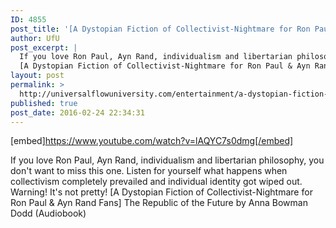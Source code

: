 ```yaml
---
ID: 4855
post_title: '[A Dystopian Fiction of Collectivist-Nightmare for Ron Paul &#038; Ayn Rand Fans] Republic of the Future'
author: UfU
post_excerpt: |
  If you love Ron Paul, Ayn Rand, individualism and libertarian philosophy, you don't want to miss this one. Listen for yourself what happens when collectivism completely prevailed and individual identity got wiped out. Warning! It's not pretty!
  [A Dystopian Fiction of Collectivist-Nightmare for Ron Paul & Ayn Rand Fans] The Republic of the Future by Anna Bowman Dodd (Audiobook)
layout: post
permalink: >
  http://universalflowuniversity.com/entertainment/a-dystopian-fiction-of-collectivist-nightmare-for-ron-paul-ayn-rand-fans-republic-of-the-future/
published: true
post_date: 2016-02-24 22:34:31
---
```

[embed]https://www.youtube.com/watch?v=lAQYC7s0dmg[/embed]<br>
<p>If you love Ron Paul, Ayn Rand, individualism and libertarian philosophy, you don't want to miss this one. Listen for yourself what happens when collectivism completely prevailed and individual identity got wiped out. Warning! It's not pretty!
[A Dystopian Fiction of Collectivist-Nightmare for Ron Paul & Ayn Rand Fans] The Republic of the Future by Anna Bowman Dodd (Audiobook)</p>